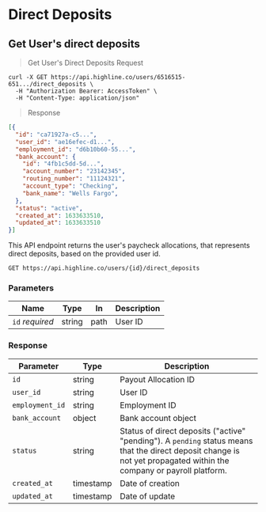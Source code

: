 # Direct Deposits

## Get User's direct deposits

> <div class="code-block-title">Get User's Direct Deposits Request</div>

```shell
curl -X GET https://api.highline.co/users/6516515-651.../direct_deposits \
  -H "Authorization Bearer: AccessToken" \
  -H "Content-Type: application/json"
```

> <div class="code-block-title">Response</div>

```json
[{
  "id": "ca71927a-c5...",
  "user_id": "ae16efec-d1...",
  "employment_id": "d6b10b60-55...",
  "bank_account": {
    "id": "4fb1c5dd-5d...",
    "account_number": "23142345",
    "routing_number": "11124321",
    "account_type": "Checking",
    "bank_name": "Wells Fargo",
  },
  "status": "active",
  "created_at": 1633633510,
  "updated_at": 1633633510
}]
```

This API endpoint returns the user's paycheck allocations, that represents direct deposits, based on the provided user id.

`GET https://api.highline.co/users/{id}/direct_deposits`

### Parameters

Name | Type | In | Description
--------- | ------- | ------- | ------
`id` *required* | string | path | User ID

### Response

Parameter | Type | Description
--------- | ------- | -----------
`id` | string | Payout Allocation ID
`user_id` | string | User ID
`employment_id` | string | Employment ID
`bank_account` | object | Bank account object
`status` | string | Status of direct deposits ("active" "pending"). A `pending` status means that the direct deposit change is not yet propagated within the company or payroll platform.
`created_at` | timestamp | Date of creation
`updated_at` | timestamp | Date of update
